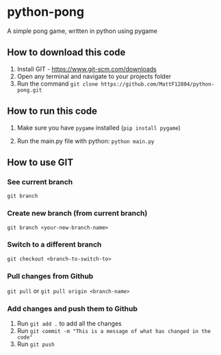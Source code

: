 # python-pong

A simple pong game, written in python using pygame

## How to download this code

1. Install GIT - https://www.git-scm.com/downloads
2. Open any terminal and navigate to your projects folder
3. Run the command `git clone https://github.com/MattF12804/python-pong.git`

## How to run this code

1. Make sure you have `pygame` installed (`pip install pygame`)

2. Run the main.py file with python: `python main.py`

## How to use GIT

### See current branch

`git branch`

### Create new branch (from current branch)

`git branch <your-new-branch-name>`

### Switch to a different branch

`git checkout <branch-to-switch-to>`

### Pull changes from Github

`git pull` or
`git pull origin <branch-name>`

### Add changes and push them to Github

1. Run `git add .` to add all the changes
2. Run `git commit -m "This is a message of what has changed in the code"`
3. Run `git push`
